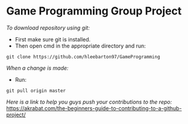 # Game Programming Group Project #

*To download repository using git:*
 - First make sure git is installed.
 - Then open cmd in the appropriate directory and run:
 ```git
 git clone https://github.com/hleebarton97/GameProgramming
 ```
*When a change is made:*
- Run:
```git
git pull origin master
```

*Here is a link to help you guys push your contributions to the repo:*
https://akrabat.com/the-beginners-guide-to-contributing-to-a-github-project/
